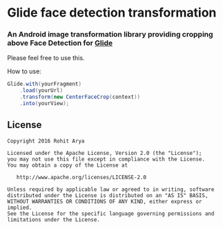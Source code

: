 
# Glide face detection transformation

### An Android image transformation library providing cropping above Face Detection for [Glide](https://github.com/bumptech/glide)

Please feel free to use this.

How to use:

```java
Glide.with(yourFragment)
    .load(yourUrl)
    .transform(new CenterFaceCrop(context))
    .into(yourView);
```

License
-------

    Copyright 2016 Rohit Arya

    Licensed under the Apache License, Version 2.0 (the "License");
    you may not use this file except in compliance with the License.
    You may obtain a copy of the License at

       http://www.apache.org/licenses/LICENSE-2.0

    Unless required by applicable law or agreed to in writing, software
    distributed under the License is distributed on an "AS IS" BASIS,
    WITHOUT WARRANTIES OR CONDITIONS OF ANY KIND, either express or implied.
    See the License for the specific language governing permissions and
    limitations under the License.
